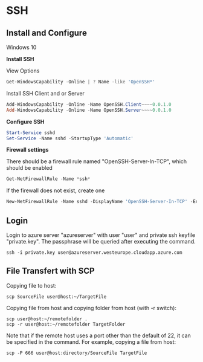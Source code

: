 # SSH

## Install and Configure

Windows 10

**Install SSH**

View Options

```powershell
Get-WindowsCapability -Online | ? Name -like 'OpenSSH*'
```

Install SSH Client and or Server

```powershell
Add-WindowsCapability -Online -Name OpenSSH.Client~~~~0.0.1.0
Add-WindowsCapability -Online -Name OpenSSH.Server~~~~0.0.1.0
```

**Configure SSH**

```powershell
Start-Service sshd
Set-Service -Name sshd -StartupType 'Automatic'
```

**Firewall settings**

There should be a firewall rule named "OpenSSH-Server-In-TCP", which should be enabled

```powershell
Get-NetFirewallRule -Name *ssh*
```

If the firewall does not exist, create one

```powershell
New-NetFirewallRule -Name sshd -DisplayName 'OpenSSH-Server-In-TCP' -Enabled True -Direction Inbound -Protocol TCP -Action Allow -LocalPort 22
```

## Login

Login to azure server "azureserver" with user "user" and private ssh keyfile "private.key". The passphrase will be queried after executing the command.

```shell
ssh -i private.key user@azureserver.westeurope.cloudapp.azure.com
```

## File Transfert with SCP

Copying file to host:

```shell
scp SourceFile user@host:~/TargetFile
```

Copying file from host and copying folder from host (with -r switch):

```shell
scp user@host:~/remotefolder .
scp -r user@host:~/remotefolder TargetFolder
```

Note that if the remote host uses a port other than the default of 22, it can be specified in the command. For example, copying a file from host:

```shell
scp -P 666 user@host:directory/SourceFile TargetFile
```
